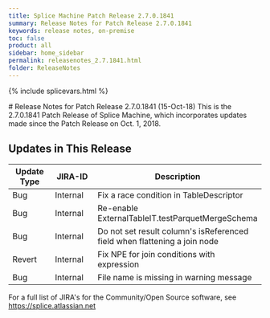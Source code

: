 ```yaml
---
title: Splice Machine Patch Release 2.7.0.1841
summary: Release Notes for Patch Release 2.7.0.1841
keywords: release notes, on-premise
toc: false
product: all
sidebar: home_sidebar
permalink: releasenotes_2.7.1841.html
folder: ReleaseNotes
---
```

{% include splicevars.html %}
<section>
<div class="TopicContent" data-swiftype-index="true" markdown="1">
# Release Notes for Patch Release 2.7.0.1841 (15-Oct-18)
This is the 2.7.0.1841 Patch Release of Splice Machine, which incorporates updates made since the Patch Release on Oct. 1, 2018.

## Updates in This Release
<table>
    <col width="125px" />
    <col width="125px" />
    <col />
    <thead>
        <tr>
            <th>Update Type</th>
            <th>JIRA-ID</th>
            <th>Description</th>
        </tr>
    </thead>
    <tbody>
        <tr>
            <td>Bug</td>
            <td>Internal</td>
            <td>Fix a race condition in TableDescriptor</td>
        </tr>
        <tr>
            <td>Bug</td>
            <td>Internal</td>
            <td>Re-enable ExternalTableIT.testParquetMergeSchema</td>
        </tr>
        <tr>
            <td>Bug</td>
            <td>Internal</td>
            <td>Do not set result column's isReferenced field when flattening a join node</td>
        </tr>
        <tr>
            <td>Revert</td>
            <td>Internal</td>
            <td>Fix NPE for join conditions with expression</td>
        </tr>
        <tr>
            <td>Bug</td>
            <td>Internal</td>
            <td>File name is missing in warning message</td>
        </tr>
    </tbody>
</table>

For a full list of JIRA's for the Community/Open Source software, see <https://splice.atlassian.net>

</div>
</section>
